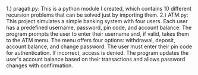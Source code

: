 1.) pragati.py: This is a python module I created, which contains 10 different recursion problems that can be solved just by importing them. 
2.) ATM.py: This project simulates a simple banking system with four users. Each user has a predefined username, password, pin code, and account balance. The program prompts the user to enter their username and, if valid, takes them to the ATM menu. The menu offers four options: withdrawal, deposit, account balance, and change password. The user must enter their pin code for authentication. If incorrect, access is denied. The program updates the user's account balance based on their transactions and allows password changes with confirmation.
